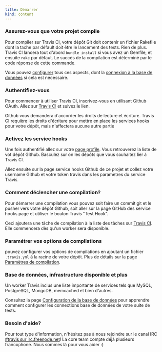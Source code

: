 ```yaml
---
title: Démarrer
kind: content
---
```


<h3>Assurez-vous que votre projet compile</h3>

Pour compiler sur Travis CI, votre dépôt Git doit contenir un fichier
Rakefile dont la tache par défault doit être le lancement des tests.
Rien de plus. Travis CI lancera tout d'abord `bundle install` si vous
avez un Gemfile, et ensuite `rake` par défaut. Le succès de la
compilation est déterminé par le code réponse de cette commande.


Vous pouvez <a href="/docs/user/build-configuration/">configurer</a> tous ces aspects, dont la <a href="/docs/user/database-setup/">connexion à la base de données</a> si cela est nécessaire.

<h3>Authentifiez-vous</h3>

Pour commencer à utiliser Travis CI, inscrivez-vous en utilisant Github OAuth. Allez sur <a href="http://travis-ci.org">Travis CI</a> et suivez le lien.

Github vous demandera d'accorder les droits de lecture et écriture. Travis CI requière les droits d'écriture pour mettre en place les services hooks pour votre dépôt, mais n'affectera aucune autre partie

<h3>Activez les service hooks</h3>

Une fois authentifié allez sur votre <a href="http://travis-ci.org/profile">page profile</a>. Vous retrouverez la liste de vot dépôt Github. Basculez sur on les dépôts que vous souhaitez lier à Travis CI.

Allez ensuite sur la page service hooks Github de ce projet et collez
votre username Github et votre token travis dans les paramètres du
service Travis.

<h3>Comment déclencher une compilation?</h3>

Pour démarrer une compilation vous pouvez soit faire un commit git et le pusher vers votre dépôt Github, soit aller sur la page GitHub des service hooks page et utiliser le bouton Travis "Test Hook".

Ceci ajoutera une tâche de compilation à la liste des tâches sur <a href="http://travis-ci.org">Travis CI</a>. Elle commencera dès qu'un worker sera disponible.

<h3>Paramétrer vos options de compilations</h3>

 pouvez configurer vos options de compilations en ajoutant un fichier `.travis.yml` à la racine de votre dépôt. Plus de détails sur la page <a href="/docs/user/build-configuration/">Paramètres de compilation</a>.

<h3>Base de données, infrastructure disponible et plus</h3>

Un worker Travis inclus une liste importante de services tels que MySQL, PostgreSQL, MongoDB, memcached et bien d'autres.

Consultez la page <a href="/docs/user/database-setup/">Configuration de la base de données</a> pour apprendre comment configurer les connections base de données de votre suite de tests.

<h3>Besoin d'aide?</h3>

Pour tout type d'information, n'hésitez pas à nous rejoindre sur le canal IRC <a href="irc://irc.freenode.net#travis">#travis sur irc.freenode.net</a>! La core team compte déjà plusieurs francophone. Nous sommes là pour vous aider :)
